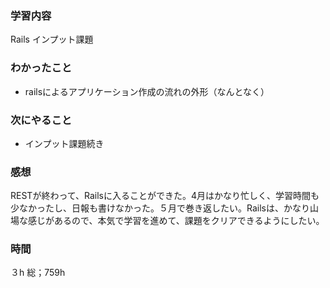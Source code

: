 ### 学習内容
Rails インプット課題　
### わかったこと
- railsによるアプリケーション作成の流れの外形（なんとなく）
### 次にやること
- インプット課題続き
### 感想
RESTが終わって、Railsに入ることができた。4月はかなり忙しく、学習時間も少なかったし、日報も書けなかった。５月で巻き返したい。Railsは、かなり山場な感じがあるので、本気で学習を進めて、課題をクリアできるようにしたい。
### 時間
３h
総；759h
